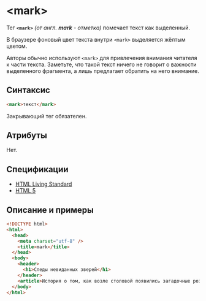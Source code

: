 # &lt;mark&gt;

Тег **`<mark>`** _(от англ. **mark** - отметка)_ помечает текст как выделенный.

В браузере фоновый цвет текста внутри `<mark>` выделяется жёлтым цветом.

Авторы обычно используют `<mark>` для привлечения внимания читателя к части текста. Заметьте, что такой текст ничего не говорит о важности выделенного фрагмента, а лишь предлагает обратить на него внимание.

## Синтаксис

```html
<mark>текст</mark>
```

Закрывающий тег обязателен.

## Атрибуты

Нет.

## Спецификации

- [HTML Living Standard](https://html.spec.whatwg.org/multipage/semantics.html#the-mark-element)
- [HTML 5](http://www.w3.org/TR/html5/text-level-semantics.html#the-mark-element)

## Описание и примеры

```html
<!DOCTYPE html>
<html>
  <head>
    <meta charset="utf-8" />
    <title>mark</title>
  </head>
  <body>
    <header>
      <h1>Следы невиданных зверей</h1>
    </header>
    <article>История о том, как возле столовой появились загадочные розовые следы с <mark>шестью пальцами</mark>, и почему это случилось.</article>
  </body>
</html>
```
